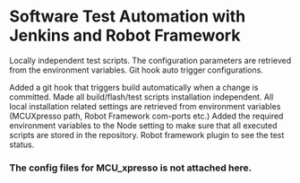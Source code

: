 # Software Test Automation with Jenkins and Robot Framework
Locally independent test scripts. The configuration parameters are retrieved from the environment variables. 
Git hook auto trigger configurations.

Added a git hook that triggers build automatically when a change is committed.
Made all build/flash/test scripts installation independent. 
All local installation related settings are retrieved from environment variables (MCUXpresso path, Robot Framework com-ports etc.)
Added the required environment variables to the Node setting to make sure that all executed scripts are stored in the repository. 
Robot framework plugin to see the test status.

### The config files for MCU_xpresso is not attached here. 
